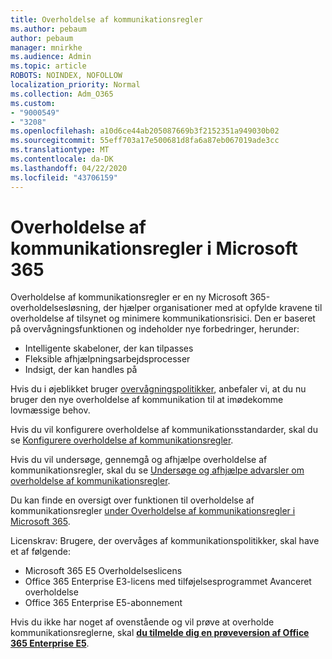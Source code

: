 ```yaml
---
title: Overholdelse af kommunikationsregler
ms.author: pebaum
author: pebaum
manager: mnirkhe
ms.audience: Admin
ms.topic: article
ROBOTS: NOINDEX, NOFOLLOW
localization_priority: Normal
ms.collection: Adm_O365
ms.custom:
- "9000549"
- "3208"
ms.openlocfilehash: a10d6ce44ab205087669b3f2152351a949030b02
ms.sourcegitcommit: 55eff703a17e500681d8fa6a87eb067019ade3cc
ms.translationtype: MT
ms.contentlocale: da-DK
ms.lasthandoff: 04/22/2020
ms.locfileid: "43706159"
---
```

# <a name="communication-compliance-in-microsoft-365"></a>Overholdelse af kommunikationsregler i Microsoft 365

Overholdelse af kommunikationsregler er en ny Microsoft 365-overholdelsesløsning, der hjælper organisationer med at opfylde kravene til overholdelse af tilsynet og minimere kommunikationsrisici. Den er baseret på overvågningsfunktionen og indeholder nye forbedringer, herunder:

- Intelligente skabeloner, der kan tilpasses
- Fleksible afhjælpningsarbejdsprocesser
- Indsigt, der kan handles på

Hvis du i øjeblikket bruger [overvågningspolitikker](https://docs.microsoft.com/microsoft-365/compliance/supervision-policies), anbefaler vi, at du nu bruger den nye overholdelse af kommunikation til at imødekomme lovmæssige behov.

Hvis du vil konfigurere overholdelse af kommunikationsstandarder, skal du se [Konfigurere overholdelse af kommunikationsregler](https://docs.microsoft.com/microsoft-365/compliance/communication-compliance-configure).

Hvis du vil undersøge, gennemgå og afhjælpe overholdelse af kommunikationsregler, skal du se [Undersøge og afhjælpe advarsler om overholdelse af kommunikationsregler](https://docs.microsoft.com/microsoft-365/compliance/communication-compliance-investigate-remediate).

Du kan finde en oversigt over funktionen til overholdelse af kommunikationsregler [under Overholdelse af kommunikationsregler i Microsoft 365](https://docs.microsoft.com/microsoft-365/compliance/communication-compliance).

Licenskrav: Brugere, der overvåges af kommunikationspolitikker, skal have et af følgende:

- Microsoft 365 E5 Overholdelseslicens
- Office 365 Enterprise E3-licens med tilføjelsesprogrammet Avanceret overholdelse
- Office 365 Enterprise E5-abonnement

Hvis du ikke har noget af ovenstående og vil prøve at overholde kommunikationsreglerne, skal **[du tilmelde dig en prøveversion af Office 365 Enterprise E5](https://go.microsoft.com/fwlink/p/?LinkID=698279)**.